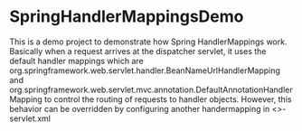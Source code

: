 # SpringHandlerMappingsDemo
This is a demo project to demonstrate how Spring HandlerMappings work. Basically when a request arrives at the dispatcher servlet,
it uses the default handler mappings which are org.springframework.web.servlet.handler.BeanNameUrlHandlerMapping and org.springframework.web.servlet.mvc.annotation.DefaultAnnotationHandlerMapping
to control the routing of requests to handler objects. However, this behavior can be overridden by configuring another handermapping in <>-servlet.xml
